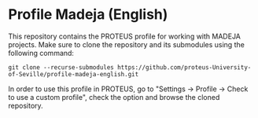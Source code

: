 # Profile Madeja (English)

This repository contains the PROTEUS profile for working with MADEJA projects. Make sure to clone the repository and its submodules using the following command:
```
git clone --recurse-submodules https://github.com/proteus-University-of-Seville/profile-madeja-english.git
```

In order to use this profile in PROTEUS, go to "Settings -> Profile -> Check to use a custom profile", check the option and browse the cloned repository.
